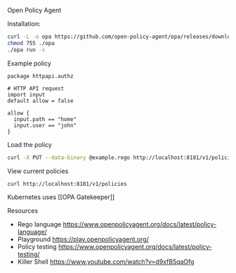 Open Policy Agent

Installation:
```bash
curl -L -o opa https://github.com/open-policy-agent/opa/releases/download/v0.11.0/opa_linux_amd64
chmod 755 ./opa
./opa run -s
```

Example policy
```rego
package httpapi.authz

# HTTP API request
import input
default allow = false

allow {
  input.path == "home"
  input.user == "john"
}
```

Load the policy
```bash
curl -X PUT --data-binary @example.rego http://localhost:8181/v1/policies/example1
```

View current policies
```bash
curl http://localhost:8181/v1/policies
```

Kubernetes uses [[OPA Gatekeeper]]

Resources
- Rego language https://www.openpolicyagent.org/docs/latest/policy-language/
- Playground https://play.openpolicyagent.org/
- Policy testing https://www.openpolicyagent.org/docs/latest/policy-testing/
- Killer Shell https://www.youtube.com/watch?v=d9xfB5qaOfg